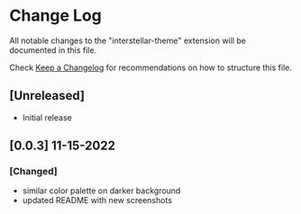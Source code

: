 # Change Log

All notable changes to the "interstellar-theme" extension will be documented in this file.

Check [Keep a Changelog](http://keepachangelog.com/) for recommendations on how to structure this file.

## [Unreleased]

- Initial release

## [0.0.3] 11-15-2022

### [Changed]

- similar color palette on darker background
- updated README with new screenshots

